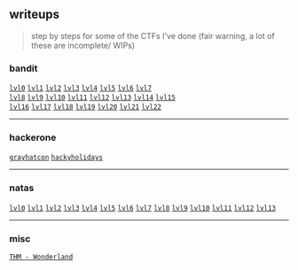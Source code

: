 ## writeups
> step by steps for some of the CTFs I've done (fair warning, a lot of these are incomplete/ WIPs)
### bandit
<code>[lvl0](/bandit/lvl0.md)</code>
<code>[lvl1](/bandit/lvl1.md)</code>
<code>[lvl2](/bandit/lvl2.md)</code>
<code>[lvl3](/bandit/lvl3.md)</code>
<code>[lvl4](/bandit/lvl4.md)</code>
<code>[lvl5](/bandit/lvl5.md)</code>
<code>[lvl6](/bandit/lvl6.md)</code>
<code>[lvl7](/bandit/lvl7.md)</code><br>
<code>[lvl8](/bandit/lvl8.md)</code>
<code>[lvl9](/bandit/lvl9.md)</code>
<code>[lvl10](/bandit/lvl10.md)</code>
<code>[lvl11](/bandit/lvl11.md)</code>
<code>[lvl12](/bandit/lvl12.md)</code>
<code>[lvl13](/bandit/lvl13.md)</code>
<code>[lvl14](/bandit/lvl14.md)</code>
<code>[lvl15](/bandit/lvl15.md)</code><br>
<code>[lvl16](/bandit/lvl16.md)</code>
<code>[lvl17](/bandit/lvl17.md)</code>
<code>[lvl18](/bandit/lvl18.md)</code>
<code>[lvl19](/bandit/lvl19.md)</code>
<code>[lvl20](/bandit/lvl20.md)</code>
<code>[lvl21](/bandit/lvl21.md)</code>
<code>[lvl22](/bandit/lvl22.md)</code>
___
### hackerone
<code>[grayhatcon](/hackerone/grayhatcon.md)</code>
<code>[hackyholidays](/hackerone/hackyholidays.md)</code>

___
### natas
<code>[lvl0](/natas/lvl0.md)</code>
<code>[lvl1](/natas/lvl1.md)</code>
<code>[lvl2](/natas/lvl2.md)</code>
<code>[lvl3](/natas/lvl3.md)</code>
<code>[lvl4](/natas/lvl4.md)</code>
<code>[lvl5](/natas/lvl5.md)</code>
<code>[lvl6](/natas/lvl6.md)</code>
<code>[lvl7](/natas/lvl7.md)</code>
<code>[lvl8](/natas/lvl8.md)</code>
<code>[lvl9](/natas/lvl9.md)</code>
<code>[lvl10](/natas/lvl10.md)</code>
<code>[lvl11](/natas/lvl11.md)</code>
<code>[lvl12](/natas/lvl12.md)</code>
<code>[lvl13](/natas/lvl13.md)</code>
___
### misc
<code>[THM - Wonderland](/misc/womderland.md)</code>
